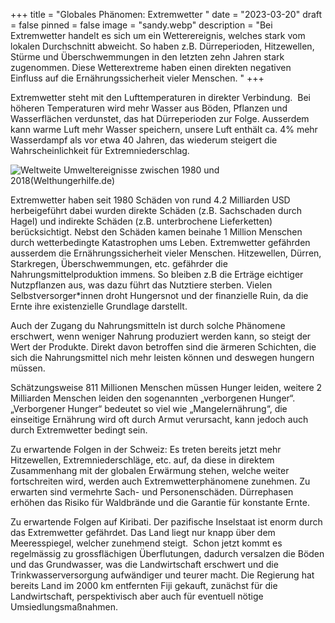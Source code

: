 +++
title = "Globales Phänomen: Extremwetter "
date = "2023-03-20"
draft = false
pinned = false
image = "sandy.webp"
description = "Bei Extremwetter handelt es sich um ein Wetterereignis, welches stark vom lokalen Durchschnitt abweicht. So haben z.B. Dürreperioden, Hitzewellen, Stürme und Überschwemmungen in den letzten zehn Jahren stark zugenommen. Diese Wetterextreme haben einen direkten negativen Einfluss auf die Ernährungssicherheit vieler Menschen. "
+++
<!--StartFragment-->

Extremwetter steht mit den Lufttemperaturen in direkter Verbindung.                                                                      Bei höheren Temperaturen wird mehr Wasser aus Böden, Pflanzen und Wasserflächen verdunstet, das hat Dürreperioden zur Folge. Ausserdem kann warme Luft mehr Wasser speichern, unsere Luft enthält ca. 4% mehr Wasserdampf als vor etwa 40 Jahren, das wiederum steigert die Wahrscheinlichkeit für Extremniederschlag.  

<!--EndFragment-->

![](https://www.welthungerhilfe.de/fileadmin/_processed_/c/0/csm_2019-extremwetter-unwetter-grafik-welthungerhilfe_e5f72971c3.png "Weltweite Umweltereignisse zwischen 1980 und 2018(Welthungerhilfe.de) ")

<!--StartFragment-->

Extremwetter haben seit 1980 Schäden von rund 4.2 Milliarden USD herbeigeführt dabei wurden direkte Schäden (z.B. Sachschaden durch Hagel) und indirekte Schäden (z.B. unterbrochene Lieferketten) berücksichtigt. Nebst den Schäden kamen beinahe 1 Million Menschen durch wetterbedingte Katastrophen ums Leben. Extremwetter gefährden ausserdem die Ernährungssicherheit vieler Menschen. Hitzewellen, Dürren, Starkregen, Überschwemmungen, etc. gefährder die Nahrungsmittelproduktion immens. So bleiben z.B die Erträge eichtiger Nutzpflanzen aus, was dazu führt das Nutztiere sterben. Vielen Selbstversorger*innen droht Hungersnot und der finanzielle Ruin, da die Ernte ihre existenzielle Grundlage darstellt. 

Auch der Zugang du Nahrungsmitteln ist durch solche Phänomene erschwert, wenn weniger Nahrung produziert werden kann, so steigt der Wert der Produkte. Direkt davon betroffen sind die ärmeren Schichten, die sich die Nahrungsmittel nich mehr leisten können und deswegen hungern müssen. 

Schätzungsweise 811 Millionen Menschen müssen Hunger leiden, weitere 2 Milliarden Menschen leiden den sogenannten „verborgenen Hunger“. „Verborgener Hunger“ bedeutet so viel wie „Mangelernährung“, die einseitige Ernährung wird oft durch Armut verursacht, kann jedoch auch durch Extremwetter bedingt sein.  

Zu erwartende Folgen in der Schweiz: Es treten bereits jetzt mehr Hitzewellen, Extremniederschläge, etc. auf, da diese in direktem Zusammenhang mit der globalen Erwärmung stehen, welche weiter fortschreiten wird, werden auch Extremwetterphänomene zunehmen. Zu erwarten sind vermehrte Sach- und Personenschäden. Dürrephasen erhöhen das Risiko für Waldbrände und die Garantie für konstante Ernte. 

Zu erwartende Folgen auf Kiribati. Der pazifische Inselstaat ist enorm durch das Extremwetter gefährdet. Das Land liegt nur knapp über dem Meeresspiegel, welcher zunehmend steigt.  Schon jetzt kommt es regelmässig zu grossflächigen Überflutungen, dadurch versalzen die Böden und das Grundwasser, was die Landwirtschaft erschwert und die Trinkwasserversorgung aufwändiger und teurer macht. Die Regierung hat bereits Land im 2000 km entfernten Fiji gekauft, zunächst für die Landwirtschaft, perspektivisch aber auch für eventuell nötige Umsiedlungsmaßnahmen. 

<!--EndFragment-->